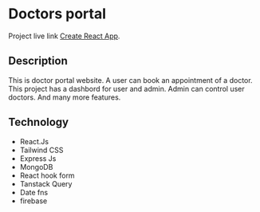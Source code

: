 # Doctors portal

Project live link [Create React App](https://doctorappointment-60ffd.web.app).

## Description
This is doctor portal website. A user can book an appointment of a doctor. This project has a dashbord for user and admin. Admin can control user doctors. And many more features. 

## Technology
* React.Js
* Tailwind CSS
* Express Js
* MongoDB
* React hook form
* Tanstack Query
* Date fns
* firebase
